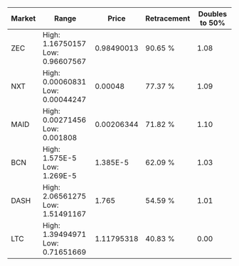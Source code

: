 | Market | Range | Price| Retracement | Doubles to 50% |
| --- | --- | --- | --- | --- |
| ZEC | High: 1.16750157<br />Low: 0.96607567 | 0.98490013 | 90.65 % | 1.08 |
| NXT | High: 0.00060831<br />Low: 0.00044247 | 0.00048 | 77.37 % | 1.09 |
| MAID | High: 0.00271456<br />Low: 0.001808 | 0.00206344 | 71.82 % | 1.10 |
| BCN | High: 1.575E-5<br />Low: 1.269E-5 | 1.385E-5 | 62.09 % | 1.03 |
| DASH | High: 2.06561275<br />Low: 1.51491167 | 1.765 | 54.59 % | 1.01 |
| LTC | High: 1.39494971<br />Low: 0.71651669 | 1.11795318 | 40.83 % | 0.00 |
